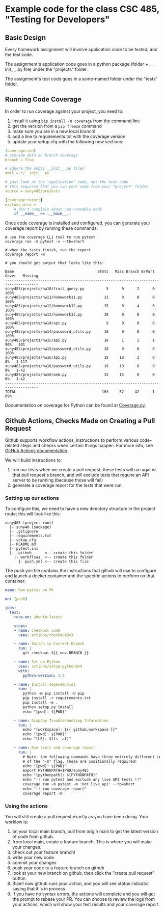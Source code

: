 # Example code for the class CSC 485, "Testing for Developers"

## Basic Design

Every homework assignment will involve application code to be tested, and the test code.

The assignment's application code goes in a python package (folder + _ _ init_ _.py file) under the "projects" folder.

The assignment's test code goes in a same-named folder under the "tests" folder.


## Running Code Coverage
In order to run coverage against your project, you need to:
1. install it using ````pip install -U coverage```` from the command line
2. get the version from a ````pip freeze```` command
3. make sure you are in a new local branch!
4. add a line to requirements.txt with the coverage version
5. update your setup.cfg with the following new sections:
````yaml
[coverage:run]
# provide data on branch coverage
branch = True

# ignore the empty __init__.py files
omit = */__init__.py

# just look at the "application" code, not the test code
# this requires that you run your code from your *project* folder
source = suny485/projects

[coverage:report]
exclude_also =
    # don't complain about non-runnable code
    if __name__ == .__main__.:
````

Once code coverage is installed and configured, you can generate your coverage report by running these commands:
````commandline
# use the coverage CLI tool to run pytest
coverage run -m pytest -v --tb=short

# when the tests finish, run the report
coverage report -m

# you should get output that looks like this:

Name                                      Stmts   Miss Branch BrPart  Cover   Missing
-------------------------------------------------------------------------------------
suny485/projects/hw10/fruit_query.py          5      0      2      0   100%
suny485/projects/hw11/homework11.py          11      0      0      0   100%
suny485/projects/hw12/homework12.py          15      0      4      0   100%
suny485/projects/hw13/homework13.py          18      0      8      0   100%
suny485/projects/hw14/api.py                  9      0      0      0   100%
suny485/projects/hw14/password_utils.py      18      0      8      0   100%
suny485/projects/hw15/api.py                 18      1      2      1    90%   101
suny485/projects/hw15/password_utils.py      18      0      8      0   100%
suny485/projects/hw16/api.py                 18     18      2      0     0%   1-117
suny485/projects/hw16/password_utils.py      18     18      8      0     0%   1-42
suny485/projects/hw16/web.py                 15     15      0      0     0%   1-42
-------------------------------------------------------------------------------------
TOTAL                                       163     52     42      1    69%

````

Documentation on coverage for Python can be found at [Coverage.py](https://coverage.readthedocs.io/en/latest/cmd.html).


## Github Actions, Checks Made on Creating a Pull Request
Github supports workflow actions, instructions to perform various code-related steps and checks when certain things happen. For more info, see [GitHub Actions documentation](https://docs.github.com/en/actions).

We will build instructions to:
1. run our tests when we create a pull request; these tests will run against that pull request's branch, and will exclude tests that require an API server to be running (because  those will fail)
2. generate a coverage report for the tests that were run.


### Setting up our actions
To configure this, we need to have a new directory structure in the project route; this will look like this:
```text
suny485 (project root)
  |- suny48 (package)
  |- .gitignore
  |- requirements.txt
  |- setup.cfg
  |- README.md
  |- pytest.ini
  |- .github      <-- create this folder
    |- workflows  <-- create this folder
      |- push.yml <-- create this file
```

The push.yml file contains the instructions that github will use to configure and launch a docker container and the specific actions to perform on that container:
```yaml
name: Run pytest on PR

on: [push]

jobs:
  test:
    runs-on: ubuntu-latest

    steps:
    - name: Checkout code
      uses: actions/checkout@v3

    - name: Switch to Current Branch
      run: |
        git checkout ${{ env.BRANCH }}

    - name: Set up Python
      uses: actions/setup-python@v4
      with:
        python-version: 3.9

    - name: Install dependencies
      run: |
        python -m pip install -U pip
        pip install -r requirements.txt
        pip install -e .
        python setup.py install
        echo "[pwd]: ${PWD}"

    - name: Display Troubleshooting Information
      run: |
        echo "[workspace]: ${{ github.workspace }}"
        echo "[pwd]: ${PWD}"
        echo "[LS]: $(ls -al)"

    - name: Run tests and coverage report
      run: |
        # Note: the following commands have three entirely different instances
        # of the "-m" flag. These are positionally required!
        echo "[pwd]: ${PWD}"
        export PYTHONPATH=$PWD/suny485
        echo "[pythonpath]: ${PYTHONPATH}"
        echo "!! run pytest and exclude any live API tests !!"
        coverage run -m pytest -m 'not live_api' --tb=short
        echo "!! run coverage report"
        coverage report -m
```

### Using the actions
You will still create a pull request exactly as you have been doing. Your worklow is:
1. on your local main branch, pull from origin main to get the latest version of code from github.
2. from local main, create a feature branch. This is where you will make your changes.
3. check out your feature branch!
4. write your new code
5. commit your changes
6. push your code to a feature branch on github
7. look at your new branch on github, then click the "create pull request" button
8. Blam! now github runs your action, and you will see status indicator saying that it is in process
9. If you have no syntax errors, the actions will complete and you will get the prompt to rebase your PR. You can choose to review the logs from your actions, which will show your test results and your coverage report.

 